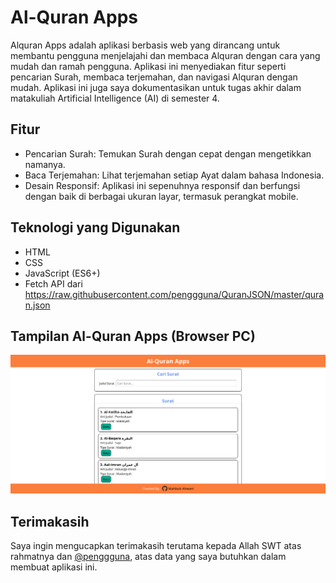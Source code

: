 # Al-Quran Apps
Alquran Apps adalah aplikasi berbasis web yang dirancang untuk membantu pengguna menjelajahi dan membaca Alquran dengan cara yang mudah dan ramah pengguna. Aplikasi ini menyediakan fitur seperti pencarian Surah, membaca terjemahan, dan navigasi Alquran dengan mudah.
Aplikasi ini juga saya dokumentasikan untuk tugas akhir dalam matakuliah Artificial Intelligence (AI) di semester 4.


## Fitur
- Pencarian Surah: Temukan Surah dengan cepat dengan mengetikkan namanya.
- Baca Terjemahan: Lihat terjemahan setiap Ayat dalam bahasa Indonesia.
- Desain Responsif: Aplikasi ini sepenuhnya responsif dan berfungsi dengan baik di berbagai ukuran layar, termasuk perangkat mobile.

## Teknologi yang Digunakan
- HTML
- CSS
- JavaScript (ES6+)
- Fetch API dari https://raw.githubusercontent.com/penggguna/QuranJSON/master/quran.json

## Tampilan Al-Quran Apps (Browser PC)
![Alt Text](https://github.com/mhbb8897/alquranapps.github.io/raw/master/screenshot.png)

## Terimakasih
Saya ingin mengucapkan terimakasih terutama kepada Allah SWT atas rahmatnya dan [@penggguna](https://github.com/penggguna), atas data yang saya butuhkan dalam membuat aplikasi ini.